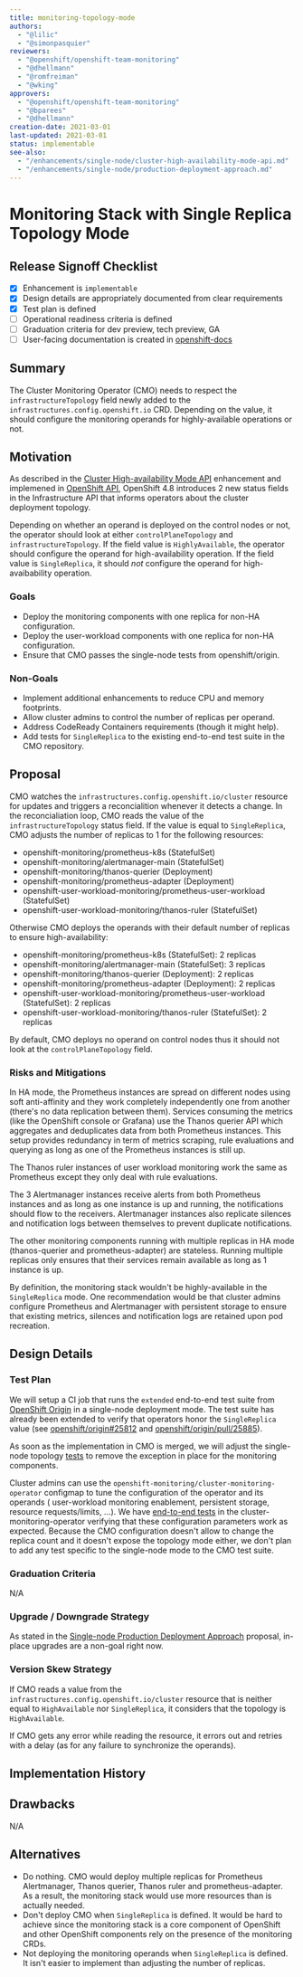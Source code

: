 ```yaml
---
title: monitoring-topology-mode
authors:
  - "@lilic"
  - "@simonpasquier"
reviewers:
  - "@openshift/openshift-team-monitoring"
  - "@dhellmann"
  - "@romfreiman"
  - "@wking"
approvers:
  - "@openshift/openshift-team-monitoring"
  - "@bparees"
  - "@dhellmann"
creation-date: 2021-03-01
last-updated: 2021-03-01
status: implementable
see-also:
  - "/enhancements/single-node/cluster-high-availability-mode-api.md"
  - "/enhancements/single-node/production-deployment-approach.md"
---
```


# Monitoring Stack with Single Replica Topology Mode


## Release Signoff Checklist

- [x] Enhancement is `implementable`
- [X] Design details are appropriately documented from clear requirements
- [X] Test plan is defined
- [ ] Operational readiness criteria is defined
- [ ] Graduation criteria for dev preview, tech preview, GA
- [ ] User-facing documentation is created in [openshift-docs](https://github.com/openshift/openshift-docs/)

## Summary

The Cluster Monitoring Operator (CMO) needs to respect the
`infrastructureTopology` field newly added to the
`infrastructures.config.openshift.io` CRD. Depending on the value, it should
configure the monitoring operands for highly-available operations or not.

## Motivation

As described in the [Cluster High-availability Mode API](https://github.com/openshift/enhancements/blob/master/enhancements/single-node/cluster-high-availability-mode-api.md)
enhancement and implemened in [OpenShift API](https://github.com/openshift/api/pull/827),
OpenShift 4.8 introduces 2 new status fields in the Infrastructure API that
informs operators about the cluster deployment topology.

Depending on whether an operand is deployed on the control nodes or not, the
operator should look at either `controlPlaneTopology` and
`infrastructureTopology`. If the field value is `HighlyAvailable`, the operator
should configure the operand for high-availability operation. If the field value is
`SingleReplica`, it should *not* configure the operand for high-avaibability
operation.

### Goals

- Deploy the monitoring components with one replica for non-HA configuration.
- Deploy the user-workload components with one replica for non-HA configuration.
- Ensure that CMO passes the single-node tests from openshift/origin.

### Non-Goals

- Implement additional enhancements to reduce CPU and memory footprints.
- Allow cluster admins to control the number of replicas per operand.
- Address CodeReady Containers requirements (though it might help).
- Add tests for `SingleReplica` to the existing end-to-end test suite in the CMO repository.

## Proposal

CMO watches the `infrastructures.config.openshift.io/cluster` resource for
updates and triggers a reconcialition whenever it detects a change. In the
reconcialiation loop, CMO reads the value of the `infrastructureTopology`
status field. If the value is equal to `SingleReplica`, CMO adjusts the number
of replicas to 1 for the following resources:

* openshift-monitoring/prometheus-k8s (StatefulSet)
* openshift-monitoring/alertmanager-main (StatefulSet)
* openshift-monitoring/thanos-querier (Deployment)
* openshift-monitoring/prometheus-adapter (Deployment)
* openshift-user-workload-monitoring/prometheus-user-workload (StatefulSet)
* openshift-user-workload-monitoring/thanos-ruler (StatefulSet)

Otherwise CMO deploys the operands with their default number of replicas to
ensure high-availability:

* openshift-monitoring/prometheus-k8s (StatefulSet): 2 replicas
* openshift-monitoring/alertmanager-main (StatefulSet): 3 replicas
* openshift-monitoring/thanos-querier (Deployment): 2 replicas
* openshift-monitoring/prometheus-adapter (Deployment): 2 replicas
* openshift-user-workload-monitoring/prometheus-user-workload (StatefulSet): 2 replicas
* openshift-user-workload-monitoring/thanos-ruler (StatefulSet): 2 replicas

By default, CMO deploys no operand on control nodes thus it should not look at
the `controlPlaneTopology` field.

### Risks and Mitigations

In HA mode, the Prometheus instances are spread on different nodes using
soft anti-affinity and they work completely independently one from another (there's no
data replication between them). Services consuming the metrics (like the
OpenShift console or Grafana) use the Thanos querier API which aggregates and
deduplicates data from both Prometheus instances. This setup provides
redundancy in term of metrics scraping, rule evaluations and querying as long
as one of the Prometheus instances is still up.

The Thanos ruler instances of user workload monitoring work the same as
Prometheus except they only deal with rule evaluations.

The 3 Alertmanager instances receive alerts from both Prometheus instances and
as long as one instance is up and running, the notifications should flow to the
receivers. Alertmanager instances also replicate silences and notification logs
between themselves to prevent duplicate notifications.

The other monitoring components running with multiple replicas in HA mode
(thanos-querier and prometheus-adapter) are stateless. Running multiple
replicas only ensures that their services remain available as long as 1
instance is up.

By definition, the monitoring stack wouldn't be highly-available in the
`SingleReplica` mode. One recommendation would be that cluster admins configure
Prometheus and Alertmanager with persistent storage to ensure that existing
metrics, silences and notification logs are retained upon pod recreation.

## Design Details

### Test Plan

We will setup a CI job that runs the `extended` end-to-end test suite from
[OpenShift Origin](https://github.com/openshift/origin) in a single-node
deployment mode. The test suite has already been extended to verify that
operators honor the `SingleReplica` value (see
[openshift/origin#25812](https://github.com/openshift/origin/pull/25812) and
[openshift/origin/pull/25885](https://github.com/openshift/origin/pull/25885)).

As soon as the implementation in CMO is merged, we will adjust the single-node
topology
[tests](https://github.com/openshift/origin/blob/master/test/extended/single_node/topology.go)
to remove the exception in place for the monitoring components.

Cluster admins can use the `openshift-monitoring/cluster-monitoring-operator`
configmap to tune the configuration of the operator and its operands (
user-workload monitoring enablement, persistent storage, resource
requests/limits, ...). We have [end-to-end tests](https://github.com/openshift/cluster-monitoring-operator/tree/master/test/e2e)
in the cluster-monitoring-operator verifying that these configuration
parameters work as expected. Because the CMO configuration doesn't allow to
change the replica count and it doesn't expose the topology mode either, we
don't plan to add any test specific to the single-node mode to the CMO test
suite.

### Graduation Criteria

N/A

### Upgrade / Downgrade Strategy

As stated in the [Single-node Production Deployment Approach](https://github.com/openshift/enhancements/blob/master/enhancements/single-node/production-deployment-approach.md)
proposal, in-place upgrades are a non-goal right now.

### Version Skew Strategy

If CMO reads a value from the `infrastructures.config.openshift.io/cluster`
resource that is neither equal to `HighAvailable` nor `SingleReplica`, it
considers that the topology is `HighAvailable`.

If CMO gets any error while reading the resource, it errors out and retries
with a delay (as for any failure to synchronize the operands).

## Implementation History

## Drawbacks

N/A

## Alternatives

* Do nothing. CMO would deploy multiple replicas for Prometheus Alertmanager,
  Thanos querier, Thanos ruler and prometheus-adapter. As a result, the
  monitoring stack would use more resources than is actually needed.
* Don't deploy CMO when `SingleReplica` is defined. It would be hard to
  achieve since the monitoring stack is a core component of OpenShift and other
  OpenShift components rely on the presence of the monitoring CRDs.
* Not deploying the monitoring operands when `SingleReplica` is defined. It
  isn't easier to implement than adjusting the number of replicas.
